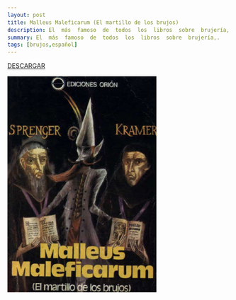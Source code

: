 ```yaml
---
layout: post
title: Malleus Maleficarum (El martillo de los brujos)
description: El  más  famoso  de  todos  los  libros  sobre  brujería,
summary: El  más  famoso  de  todos  los  libros  sobre  brujería,.
tags: [brujos,español]
---
```


[DESCARGAR](https://fc.lc/sRMV7)

![El martillo de los brujos](/images/Malleus-Maleficarum-(El-martillo-de-los-brujos).png)

